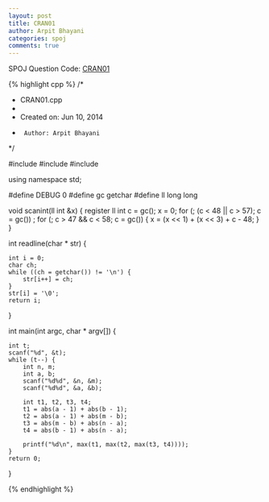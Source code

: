 ```yaml
---
layout: post
title: CRAN01
author: Arpit Bhayani
categories: spoj
comments: true
---
```


SPOJ Question Code: [CRAN01](http://www.spoj.com/problems/CRAN01/)

{% highlight cpp %}
/*
 * CRAN01.cpp
 *
 *  Created on: Jun 10, 2014
 *      Author: Arpit Bhayani
 */

#include <cstdio>
#include <cstdlib>
#include <iostream>

using namespace std;

#define DEBUG 0
#define gc getchar
#define ll long long

void scanint(ll int &x) {
	register ll int c = gc();
	x = 0;
	for (; (c < 48 || c > 57); c = gc())
		;
	for (; c > 47 && c < 58; c = gc()) {
		x = (x << 1) + (x << 3) + c - 48;
	}
}

int readline(char * str) {

	int i = 0;
	char ch;
	while ((ch = getchar()) != '\n') {
		str[i++] = ch;
	}
	str[i] = '\0';
	return i;
}

int main(int argc, char * argv[]) {

	int t;
	scanf("%d", &t);
	while (t--) {
		int n, m;
		int a, b;
		scanf("%d%d", &n, &m);
		scanf("%d%d", &a, &b);

		int t1, t2, t3, t4;
		t1 = abs(a - 1) + abs(b - 1);
		t2 = abs(a - 1) + abs(m - b);
		t3 = abs(m - b) + abs(n - a);
		t4 = abs(b - 1) + abs(n - a);

		printf("%d\n", max(t1, max(t2, max(t3, t4))));
	}
	return 0;
}

{% endhighlight %}